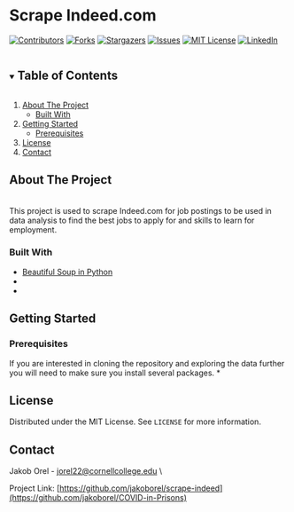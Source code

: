 # Scrape Indeed.com
<!-- PROJECT SHIELDS -->
<!--
*** I'm using markdown "reference style" links for readability.
*** Reference links are enclosed in brackets [ ] instead of parentheses ( ).
*** See the bottom of this document for the declaration of the reference variables
*** for contributors-url, forks-url, etc. This is an optional, concise syntax you may use.
*** https://www.markdownguide.org/basic-syntax/#reference-style-links
-->
[![Contributors][contributors-shield]][contributors-url]
[![Forks][forks-shield]][forks-url]
[![Stargazers][stars-shield]][stars-url]
[![Issues][issues-shield]][issues-url]
[![MIT License][license-shield]][license-url]
[![LinkedIn][linkedin-shield]][linkedin-url]




<!-- TABLE OF CONTENTS -->
<details open="open">
  <summary><h2 style="display: inline-block">Table of Contents</h2></summary>
  <ol>
    <li>
      <a href="#about-the-project">About The Project</a>
      <ul>
        <li><a href="#built-with">Built With</a></li>
      </ul>
    </li>
    <li>
      <a href="#getting-started">Getting Started</a>
      <ul>
        <li><a href="#prerequisites">Prerequisites</a></li>
      </ul>
    </li>
    <li><a href="#license">License</a></li>
    <li><a href="#contact">Contact</a></li>
  </ol>
</details>



<!-- ABOUT THE PROJECT -->
## About The Project
\
This project is used to scrape Indeed.com for job postings to be used in data analysis to find the best jobs to apply for and skills to learn for employment.


### Built With

* [Beautiful Soup in Python]()
* []()
* []()



<!-- GETTING STARTED -->
## Getting Started



### Prerequisites

If you are interested in cloning the repository and exploring the data further you will need to make sure you install several packages.
* 

<!-- LICENSE -->
## License

Distributed under the MIT License. See `LICENSE` for more information.



<!-- CONTACT -->
## Contact

Jakob Orel - jorel22@cornellcollege.edu
\

Project Link: [https://github.com/jakoborel/scrape-indeed](https://github.com/jakoborel/COVID-in-Prisons)





<!-- MARKDOWN LINKS & IMAGES -->
<!-- https://www.markdownguide.org/basic-syntax/#reference-style-links -->
[contributors-shield]: https://img.shields.io/github/contributors/jakoborel/scrape-indeed.svg?style=for-the-badge
[contributors-url]: https://github.com/jakoborel/scrape-indeed/graphs/contributors
[forks-shield]: https://img.shields.io/github/forks/jakoborel/scrape-indeed.svg?style=for-the-badge
[forks-url]: https://github.com/jakoborel/scrape-indeed/network/members
[stars-shield]: https://img.shields.io/github/stars/jakoborel/scrape-indeed.svg?style=for-the-badge
[stars-url]: https://github.com/jakoborel/scrape-indeed/stargazers
[issues-shield]: https://img.shields.io/github/issues/jakoborel/scrape-indeed.svg?style=for-the-badge
[issues-url]: https://github.com/jakoborel/scrape-indeed/issues
[license-shield]: https://img.shields.io/github/license/jakoborel/scrape-indeed.svg?style=for-the-badge
[license-url]: https://github.com/jakoborel/scrape-indeed/blob/master/LICENSE.txt
[linkedin-shield]: https://img.shields.io/badge/-LinkedIn-black.svg?style=for-the-badge&logo=linkedin&colorB=555
[linkedin-url]: https://linkedin.com/in/jakob-orel
